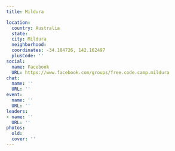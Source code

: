 ```yaml
---
title: Mildura

location:
  country: Australia
  state: 
  city: Mildura
  neighborhood: 
  coordinates: -34.184726, 142.162497
  plusCode: ''
social:
  name: Facebook
  URL: https://www.facebook.com/groups/free.code.camp.mildura
chat:
  name: ''
  URL: ''
event:
  name: ''
  URL: ''
leaders:
- name: ''
  URL: ''
photos:
  old: 
  cover: ''
---
```

